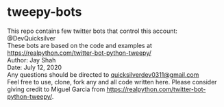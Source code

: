 # tweepy-bots
This repo contains few twitter bots that control this account: @DevQuicksilver   
These bots are based on the code and examples at https://realpython.com/twitter-bot-python-tweepy/  
Author: Jay Shah  
Date: July 12, 2020  
Any questions should be directed to quicksilverdev0311@gmail.com  
Feel free to use, clone, fork any and all code written here. Please consider giving credit to Miguel Garcia from https://realpython.com/twitter-bot-python-tweepy/.   
